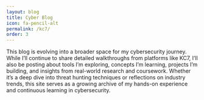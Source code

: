 ```yaml
---
layout: blog
title: Cyber Blog
icon: fa-pencil-alt
permalink: /kc7/
order: 3
---
```


This blog is evolving into a broader space for my cybersecurity journey. While I’ll continue to share detailed walkthroughs from platforms like KC7, I’ll also be posting about tools I’m exploring, concepts I’m learning, projects I’m building, and insights from real-world research and coursework. Whether it’s a deep dive into threat hunting techniques or reflections on industry trends, this site serves as a growing archive of my hands-on experience and continuous learning in cybersecurity.